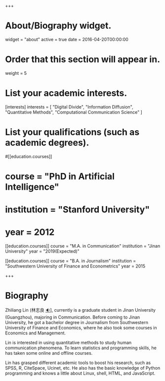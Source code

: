 +++
# About/Biography widget.
widget = "about"
active = true
date = 2016-04-20T00:00:00

# Order that this section will appear in.
weight = 5

# List your academic interests.
[interests]
interests = [
"Digital Divide",
"Information Diffusion",
"Quantitative Methods",
"Computational Communication Science"
  ]



# List your qualifications (such as academic degrees).
#[[education.courses]]

#  course = "PhD in Artificial Intelligence"
#  institution = "Stanford University"
#  year = 2012

[[education.courses]]
  course = "M.A. in Communication"
  institution = "Jinan University"
  year = "2019(Expected)"

[[education.courses]]
  course = "B.A. in Journalism"
  institution = "Southwestern University of Finance and Econometrics"
  year = 2015

+++

# Biography

Zhiliang Lin (林志良 ​[:sound:](http://www.zhilianglin.com/files/zhiliang-lin.ogg)], currently is a graduate student in Jinan University (Guangzhou), majoring in Communication. Before coming to Jinan University, he got a bachelor degree in Journalism from Southwestern University of Finance and Economics, where he also took some courses in Economics and Management.

Lin is interested in using quantitative methods to study human communication phenomena. To learn statistics and programming skills, he has taken some online and offline courses.

Lin has grasped different academic tools to boost his research, such as SPSS, R, CiteSpace, Ucinet, etc. He also has the basic knowledge of Python programming and knows a little about Linux, shell, HTML, and JavaScript.
